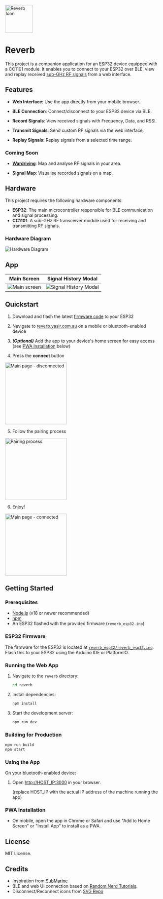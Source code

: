 <p align="left">
   <img src="reverb/public/reverb_icon.png" alt="Reverb Icon" width="90" style="vertical-align:middle; margin-right: 12px;" />
</p>

# Reverb

This project is a companion application for an ESP32 device equipped with a CC1101 module. It enables you to connect to your ESP32 over BLE, view and replay received
[sub-GHz RF signals](https://www.reddit.com/r/flipperzero/comments/1bkmqm6/guys_i_need_help_because_i_dont_know_what_subghz/#:~:text=%E2%80%9CSub%2DGHz%E2%80%9D%20refers%20to,for%20transmissions%20in%20that%20range.)
from a web interface.

## Features

- **Web Interface**: Use the app directly from your mobile browser.

- **BLE Connection**: Connect/disconnect to your ESP32 device via BLE.

- **Record Signals**: View received signals with Frequency, Data, and RSSI.

- **Transmit Signals**: Send custom RF signals via the web interface.

- **Replay Signals**: Replay signals from a selected time range.

### Coming Soon

- **[Wardriving](https://en.wikipedia.org/wiki/Wardriving)**: Map and analyse RF signals in your area.

- **Signal Map**: Visualise recorded signals on a map.

## Hardware

This project requires the following hardware components:

- **ESP32**: The main microcontroller responsible for BLE communication and signal processing.
- **CC1101**: A sub-GHz RF transceiver module used for receiving and transmitting RF signals.

### Hardware Diagram

![Hardware Diagram](assets/hardware_diagram.svg)

## App

| Main Screen | Signal History Modal |
|-------------|----------------------|
| ![Main screen](assets/Screenshot_20250814_170226_Chrome.jpg) | ![Signal History Modal](assets/Screenshot_20250814_170726_Chrome.jpg) |

## Quickstart

1. Download and flash the latest [firmware code](https://github.com/YM2992/Reverb/blob/main/reverb_esp32/reverb_esp32.ino) to your ESP32

2. Navigate to [reverb.yasir.com.au](https://reverb.yasir.com.au) on a mobile or bluetooth-enabled device

3. ***(Optional)*** Add the app to your device's home screen for easy access (see [PWA Installation](#pwa-installation) below)

4. Press the **connect** button  
<img src="assets/quickstart/Step1.png" alt="Main page - disconnected" width="200" />

5. Follow the pairing process  
<img src="assets/quickstart/Step2.png" alt="Pairing process" width="200" />

6. Enjoy!  
<img src="assets/quickstart/Step3.jpg" alt="Main page - connected" width="200" />

## Getting Started

### Prerequisites

- [Node.js](https://nodejs.org/) (v18 or newer recommended)
- [npm](https://www.npmjs.com/)
- An ESP32 flashed with the provided firmware (`reverb_esp32.ino`)

### ESP32 Firmware

The firmware for the ESP32 is located at [`reverb_esp32/reverb_esp32.ino`](reverb_esp32/reverb_esp32.ino). Flash this to your ESP32 using the Arduino IDE or PlatformIO.

### Running the Web App

1. Navigate to the `reverb` directory:

   ```sh
   cd reverb
   ```

1. Install dependencies:

   ```sh
   npm install
   ```

1. Start the development server:

   ```sh
   npm run dev
   ```

### Building for Production

```sh
npm run build
npm start
```

### Using the App

On your bluetooth-enabled device:

1. Open [http://HOST_IP:3000](http://HOST_IP:3000) in your browser.

   (replace HOST_IP with the actual IP address of the machine running the app)

### PWA Installation

- On mobile, open the app in Chrome or Safari and use "Add to Home Screen" or "Install App" to install as a PWA.

## License

MIT License.

## Credits

- Inspiration from [SubMarine](https://github.com/simondankelmann/SubMarine)
- BLE and web UI connection based on [Random Nerd Tutorials](https://randomnerdtutorials.com/esp32-web-bluetooth/).
- Disconnect/Reconnect icons from [SVG Repo](https://www.svgrepo.com/)
